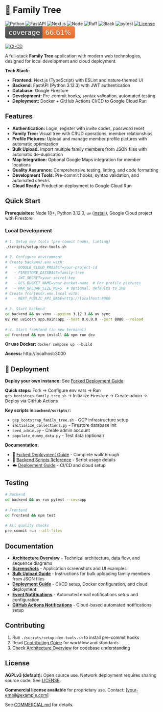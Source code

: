 # 🌳 Family Tree

![Python](https://img.shields.io/badge/Python-3.12.3-blue)
![FastAPI](https://img.shields.io/badge/FastAPI-0.112%2B-009485)
![Next.js](https://img.shields.io/badge/Next.js-14-black)
![Node](https://img.shields.io/badge/Node-20.x-339933)
![Ruff](https://img.shields.io/badge/Lint-ruff-46a7f8)
![Black](https://img.shields.io/badge/Format-black-000000)
![pytest](https://img.shields.io/badge/tests-pytest-0A9EDC)
[![License](https://img.shields.io/badge/License-AGPLv3-blue)](LICENSE)
![Coverage](docs/coverage.svg)

[![CI-CD](https://github.com/r39132/family-tree/actions/workflows/ci-cd.yml/badge.svg)](https://github.com/r39132/family-tree/actions/workflows/ci-cd.yml)

A full‑stack **Family Tree** application with modern web technologies, designed for local development and cloud deployment.

**Tech Stack:**
- **Frontend:** Next.js (TypeScript) with ESLint and nature‑themed UI
- **Backend:** FastAPI (Python 3.12.3) with JWT authentication
- **Database:** Google Firestore
- **Development:** Pre-commit hooks, syntax validation, automated testing
- **Deployment:** Docker + GitHub Actions CI/CD to Google Cloud Run

## Features

- **Authentication:** Login, register with invite codes, password reset
- **Family Tree:** Visual tree with CRUD operations, member relationships
- **Profile Pictures:** Upload and manage member profile pictures with automatic optimization
- **Bulk Upload:** Import multiple family members from JSON files with automatic de-duplication
- **Map Integration:** Optional Google Maps integration for member locations
- **Quality Assurance:** Comprehensive testing, linting, and code formatting
- **Development Tools:** Pre-commit hooks, syntax validation, and automated checks
- **Cloud Ready:** Production deployment to Google Cloud Run

## Quick Start

**Prerequisites:** Node 18+, Python 3.12.3, `uv` ([install](https://docs.astral.sh/uv/)), Google Cloud project with Firestore

### Local Development

```bash
# 1. Setup dev tools (pre-commit hooks, linting)
./scripts/setup-dev-tools.sh

# 2. Configure environment
# Create backend/.env with:
#   - GOOGLE_CLOUD_PROJECT=your-project-id
#   - FIRESTORE_DATABASE=family-tree
#   - JWT_SECRET=your-secret-key
#   - GCS_BUCKET_NAME=your-bucket-name  # For profile pictures
#   - MAX_UPLOAD_SIZE_MB=5  # Optional, defaults to 5MB
# Create frontend/.env.local with:
#   - NEXT_PUBLIC_API_BASE=http://localhost:8080

# 3. Start backend
cd backend && uv venv --python 3.12.3 && uv sync
uv run uvicorn app.main:app --host 0.0.0.0 --port 8080 --reload

# 4. Start frontend (in new terminal)
cd frontend && npm install && npm run dev
```

**Or use Docker:** `docker compose up --build`

**Access:** http://localhost:3000

## 🚀 Deployment

**Deploy your own instance:** See [Forked Deployment Guide](docs/FORKED_DEPLOYMENT.md)

**Quick steps:** Fork → Configure env vars → Run `gcp_bootstrap_family_tree.sh` → Initialize Firestore → Create admin → Deploy via GitHub Actions

**Key scripts in `backend/scripts/`:**
- `gcp_bootstrap_family_tree.sh` - GCP infrastructure setup
- `initialize_collections.py` - Firestore database init
- `seed_admin.py` - Create admin account
- `populate_dummy_data.py` - Test data (optional)

**Documentation:**
- 📖 [Forked Deployment Guide](docs/FORKED_DEPLOYMENT.md) - Complete walkthrough
- 🔧 [Backend Scripts Reference](docs/BACKEND_SCRIPTS.md) - Script usage details
- ☁️ [Deployment Guide](docs/DEPLOYMENT.md) - CI/CD and cloud setup

## Testing

```bash
# Backend
cd backend && uv run pytest --cov=app

# Frontend
cd frontend && npm test

# All quality checks
pre-commit run --all-files
```

## Documentation

- **[Architecture Overview](docs/ARCHITECTURE.md)** - Technical architecture, data flow, and sequence diagrams
- **[Screenshots](docs/SCREENSHOTS.md)** - Application screenshots and UI examples
- **[Bulk Upload Guide](docs/BULK_UPLOAD.md)** - Instructions for bulk uploading family members from JSON files
- **[Deployment Guide](docs/DEPLOYMENT.md)** - CI/CD setup, Docker configuration, and cloud deployment
- **[Event Notifications](docs/EVENT_NOTIFICATIONS.md)** - Automated email notifications setup and configuration
- **[GitHub Actions Notifications](docs/GITHUB_ACTIONS_NOTIFICATIONS.md)** - Cloud-based automated notifications setup

## Contributing

1. Run `./scripts/setup-dev-tools.sh` to install pre-commit hooks
2. Read [Contributing Guide](docs/CONTRIBUTING.md) for workflow and standards
3. Check [Architecture Overview](docs/ARCHITECTURE.md) for codebase understanding

## License

**AGPLv3 (default):** Open source use. Network deployment requires sharing source code. See [LICENSE](LICENSE).

**Commercial license available** for proprietary use. Contact: [your-email@example.com]

See [COMMERCIAL.md](docs/COMMERCIAL.md) for details.
